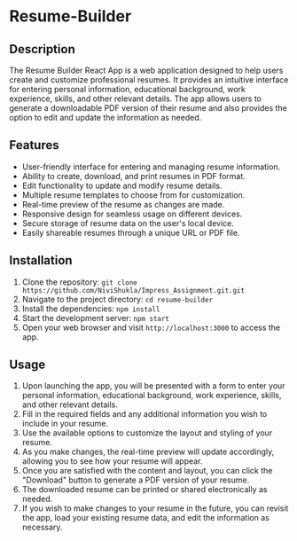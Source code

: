 # Resume-Builder


## Description
The Resume Builder React App is a web application designed to help users create and customize professional resumes. It provides an intuitive interface for entering personal information, educational background, work experience, skills, and other relevant details. The app allows users to generate a downloadable PDF version of their resume and also provides the option to edit and update the information as needed.

## Features
- User-friendly interface for entering and managing resume information.
- Ability to create, download, and print resumes in PDF format.
- Edit functionality to update and modify resume details.
- Multiple resume templates to choose from for customization.
- Real-time preview of the resume as changes are made.
- Responsive design for seamless usage on different devices.
- Secure storage of resume data on the user's local device.
- Easily shareable resumes through a unique URL or PDF file.

## Installation
1. Clone the repository:
```git clone https://github.com/NiviShukla/Impress_Assignment.git.git```
2. Navigate to the project directory:
```cd resume-builder```
3. Install the dependencies:
```npm install```
4. Start the development server:
```npm start```
5. Open your web browser and visit `http://localhost:3000` to access the app.

## Usage
1. Upon launching the app, you will be presented with a form to enter your personal information, educational background, work experience, skills, and other relevant details.
2. Fill in the required fields and any additional information you wish to include in your resume.
3. Use the available options to customize the layout and styling of your resume.
4. As you make changes, the real-time preview will update accordingly, allowing you to see how your resume will appear.
5. Once you are satisfied with the content and layout, you can click the "Download" button to generate a PDF version of your resume.
6. The downloaded resume can be printed or shared electronically as needed.
7. If you wish to make changes to your resume in the future, you can revisit the app, load your existing resume data, and edit the information as necessary.

